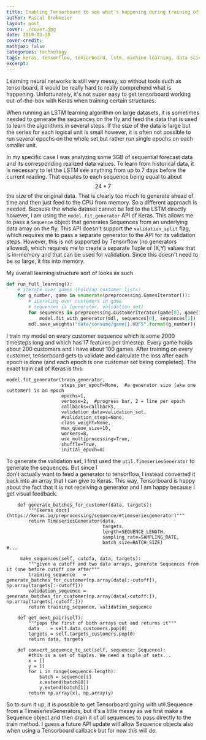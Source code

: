 ```yaml
---
title: Enabling Tensorboard to see what's happening during training of an LSTM on Keras using a Timeseries Generator
author: Pascal Brokmeier
layout: post
cover: ./cover.jpg
date: 2018-03-30
cover-credit: 
mathjax: false
categories: technology
tags: keras, tensorflow, tensorboard, lstm, machine learning, data science,
excerpt: 
---
```


Learning neural networks is still very messy, so without tools such as tensorboard, it would be really hard to really
comprehend what is happening. Unfortunately, it's not super easy to get tensorboard working out-of-the-box with Keras
when training certain structures. 

When running an LSTM learning algorithm on large datasets, it is sometimes needed to generate the sequences on the fly
and feed the data that is used to learn the algorithms in several steps. If the size of the data is large but the series
for each logical unit is small however, it is often not possible to run several epochs on the whole set but rather run
single epochs on each smaller unit.

In my specific case I was analyzing some 3GB of sequential forecast data and its corresponding realized data values. To
learn from historical data, it is necessary to let the LSTM see anything from up to 7 days before the current reading.
That equates to each sequence being equal to about $$ 24 * 7 $$ the size of the original data. That is clearly too much
to generate ahead of time and then just feed to the CPU from memory. So a different approach is needed. Because the
whole dataset cannot be fed to the LSTM directly however, I am using the `model.fit_generator` API of Keras. This allows
me to pass a `Sequence` object that generates Sequences from an underlying data array on the fly. This API doesn't
support the `validation_split` flag, which requires me to pass a separate generator to the API for its validation steps.
However, this is not supported by Tensorflow (no generators allowed), which requires me to create a separate Tuple of
(X,Y) values that is in-memory and that can be used for validation. Since this doesn't need to be so large, it fits into
memory. 

My overall learning structure sort of looks as such

```python
def run_full_learning():
    # iterate over games (holding customer lists)
    for g_number, game in enumerate(preprocessing.GamesIterator()):
        # iterating over customers in game
		# sequences is [generator, validation_set]
        for sequences in preprocessing.CustomerIterator(game[0], game[1]):
            model.fit_with_generator(mdl, sequences[0], sequences[1])
        mdl.save_weights("data/consume/game{}.HDF5".format(g_number))
```

I train my model on every customer sequence which is some 2000 timesteps long and which has 17 features per timestep.
Every game holds about 200 customers and I have about 100 games. After training on every customer, tensorboard gets to
validate and calculate the loss after each epoch is done (and each epoch is one customer set being completed). The exact
train call of Keras is this:

```
model.fit_generator(train_generator,
                    steps_per_epoch=None,  #a generator size (aka one customer) is an epoch
                    epochs=1,
                    verbose=2,  #progress bar, 2 = line per epoch
                    callbacks=callbacks,
                    validation_data=validation_set,
                    #validation_steps=None,
                    class_weight=None,
                    max_queue_size=10,
                    workers=8,
                    use_multiprocessing=True,
                    shuffle=True,
                    initial_epoch=0)
```

To generate the validation set, I first used the `util.TimeseriesGenerator` to generate the sequences. But since I  
don't actually want to feed a generator to tensorflow, I instead converted it back into an array that I can give to
Keras. This way, Tensorboard is happy about the fact that it is not receiving a generator and I am happy because I get
visual feedback. 

```
	def generate_batches_for_customer(data, targets):
    	"""[keras docs](https://keras.io/preprocessing/sequence/#timeseriesgenerator)"""
    	return TimeseriesGenerator(data,
        	                       targets,
        	                       length=SEQUENCE_LENGTH,
        	                       sampling_rate=SAMPLING_RATE,
        	                       batch_size=BATCH_SIZE)
#...

     make_sequences(self, cutofa, data, targets):
        """given a cutoff and two data arrays, generate Sequences from it (one before cutoff one after"""
        training_sequence   = generate_batches_for_customer(np.array(data[:-cutoff]), np.array(targets[:-cutoff]))
        validation_sequence = generate_batches_for_customer(np.array(data[-cutoff:]), np.array(targets[-cutoff:]))
        return training_sequence, validation_sequence

    def get_next_pair(self):
        """pops the first of both arrays out and returns it"""
        data    = self.data_customers.pop(0)
        targets = self.targets_customers.pop(0)
        return data, targets

    def convert_sequence_to_set(self, sequence: Sequence):
        #this is a set of tuples. We need a tuple of sets...
        x = []
        y = []
        for i in range(sequence.length):
            batch = sequence[i]
            x.extend(batch[0])
            y.extend(batch[1])
        return np.array(x), np.array(y)
```

So to sum it up, it is possible to get Tensorboard going with util.Sequence from a TimeseriesGenerators, but it's a
little messy as we first make a Sequence object and then drain it of all sequences to pass directly to the train method.
I guess a future API update will allow Sequence objects also when using a Tensorboard callback but for now this will do.
